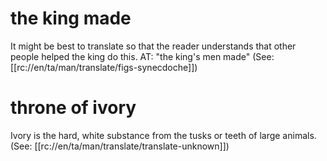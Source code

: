 # the king made

It might be best to translate so that the reader understands that other people helped the king do this. AT: "the king's men made" (See: [[rc://en/ta/man/translate/figs-synecdoche]])

# throne of ivory

Ivory is the hard, white substance from the tusks or teeth of large animals. (See: [[rc://en/ta/man/translate/translate-unknown]])